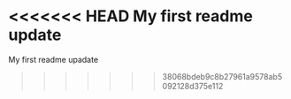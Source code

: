 <<<<<<< HEAD
My first readme update
=======
My first readme upadate
>>>>>>> 38068bdeb9c8b27961a9578ab5092128d375e112
